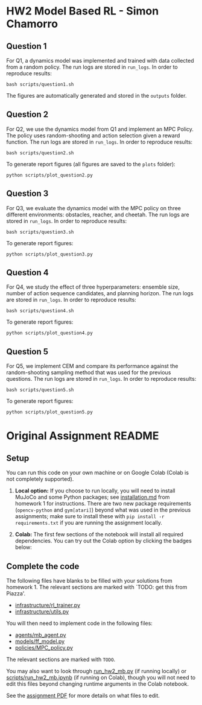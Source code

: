 # HW2 Model Based RL - Simon Chamorro

## Question 1

For Q1, a dynamics model was implemented and trained with data collected from a random policy. The run logs are stored in `run_logs`. In order to reproduce results:

```
bash scripts/question1.sh
```

The figures are automatically generated and stored in the `outputs` folder.

## Question 2

For Q2, we use the dynamics model from Q1 and implement an MPC Policy. The policy uses random-shooting and action selection given a reward function. The run logs are stored in `run_logs`. In order to reproduce results:

```
bash scripts/question2.sh
```
To generate report figures (all figures are saved to the `plots` folder):
```
python scripts/plot_question2.py
```


## Question 3

For Q3, we evaluate the dynamics model with the MPC policy on three different environments: obstacles, reacher, and cheetah. The run logs are stored in `run_logs`. In order to reproduce results:
```
bash scripts/question3.sh
```

To generate report figures:
```
python scripts/plot_question3.py
```


## Question 4

For Q4, we study the effect of three hyperparameters: ensemble size, number of action sequence candidates, and planning horizon. The run logs are stored in `run_logs`. In order to reproduce results:
```
bash scripts/question4.sh
```

To generate report figures:
```
python scripts/plot_question4.py
```

## Question 5

For Q5, we implement CEM and compare its performance against the random-shooting sampling method that was used for the previous questions. The run logs are stored in `run_logs`. In order to reproduce results:
```
bash scripts/question5.sh
```

To generate report figures:
```
python scripts/plot_question5.py
```

# Original Assignment README

## Setup

You can run this code on your own machine or on Google Colab (Colab is not completely supported). 

1. **Local option:** If you choose to run locally, you will need to install MuJoCo and some Python packages; see [installation.md](../hw1/installation.md) from homework 1 for instructions. There are two new package requirements (`opencv-python` and `gym[atari]`) beyond what was used in the previous assignments; make sure to install these with `pip install -r requirements.txt` if you are running the assignment locally.

2. **Colab:** The first few sections of the notebook will install all required dependencies. You can try out the Colab option by clicking the badges below:

## Complete the code

The following files have blanks to be filled with your solutions from homework 1. The relevant sections are marked with `TODO: get this from Piazza'.

- [infrastructure/rl_trainer.py](ift6163/infrastructure/rl_trainer.py)
- [infrastructure/utils.py](ift6163/infrastructure/utils.py)

You will then need to implement code in the following files:
- [agents/mb_agent.py](ift6163/agents/mb_agent.py)
- [models/ff_model.py](ift6163/models/ff_model.py)
- [policies/MPC_policy.py](ift6163/policies/MPC_policy.py)

The relevant sections are marked with `TODO`.

You may also want to look through [run_hw2_mb.py](run_hw4_mb.py) (if running locally) or [scripts/run_hw2_mb.ipynb](ift6163/scripts/run_hw2_mb.ipynb) (if running on Colab), though you will not need to edit this files beyond changing runtime arguments in the Colab notebook.

See the [assignment PDF](ift6163_hw2.pdf) for more details on what files to edit.

